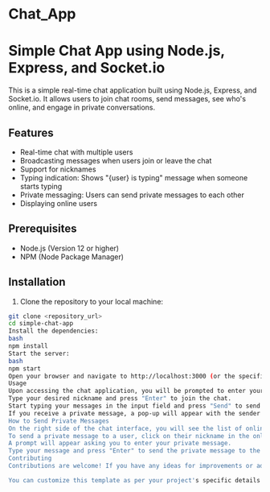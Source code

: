 # Chat_App
# Simple Chat App using Node.js, Express, and Socket.io

This is a simple real-time chat application built using Node.js, Express, and Socket.io. It allows users to join chat rooms, send messages, see who's online, and engage in private conversations.

## Features

- Real-time chat with multiple users
- Broadcasting messages when users join or leave the chat
- Support for nicknames
- Typing indication: Shows "{user} is typing" message when someone starts typing
- Private messaging: Users can send private messages to each other
- Displaying online users

## Prerequisites

- Node.js (Version 12 or higher)
- NPM (Node Package Manager)

## Installation

1. Clone the repository to your local machine:

```bash
git clone <repository_url>
cd simple-chat-app
Install the dependencies:
bash
npm install
Start the server:
bash
npm start
Open your browser and navigate to http://localhost:3000 (or the specified port if you have changed it) to access the chat application.
Usage
Upon accessing the chat application, you will be prompted to enter your nickname.
Type your desired nickname and press "Enter" to join the chat.
Start typing your messages in the input field and press "Send" to send the message to all connected users.
If you receive a private message, a pop-up will appear with the sender's nickname and the message.
How to Send Private Messages
On the right side of the chat interface, you will see the list of online users.
To send a private message to a user, click on their nickname in the online users list.
A prompt will appear asking you to enter your private message.
Type your message and press "Enter" to send the private message to the selected user.
Contributing
Contributions are welcome! If you have any ideas for improvements or additional features, feel free to create an issue or submit a pull request.

You can customize this template as per your project's specific details and requirements. T
